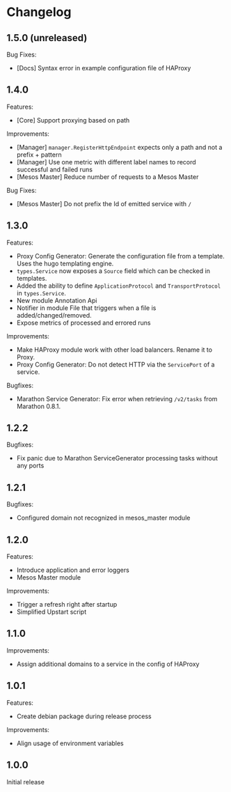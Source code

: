 # Changelog

## 1.5.0 (unreleased)

Bug Fixes:
* [Docs] Syntax error in example configuration file of HAProxy

## 1.4.0

Features:

* [Core] Support proxying based on path

Improvements:

* [Manager] `manager.RegisterHttpEndpoint` expects only a path and not a prefix + pattern
* [Manager] Use one metric with different label names to record successful and failed runs
* [Mesos Master] Reduce number of requests to a Mesos Master

Bug Fixes:
* [Mesos Master] Do not prefix the Id of emitted service with `/`

## 1.3.0

Features:

* Proxy Config Generator: Generate the configuration file from a template.
  Uses the hugo templating engine.
* `types.Service` now exposes a `Source` field which can be checked in templates.
* Added the ability to define `ApplicationProtocol` and `TransportProtocol` in `types.Service`.
* New module Annotation Api
* Notifier in module File that triggers when a file is added/changed/removed.
* Expose metrics of processed and errored runs

Improvements:

* Make HAProxy module work with other load balancers. Rename it to Proxy.
* Proxy Config Generator: Do not detect HTTP via the `ServicePort` of a service.

Bugfixes:

* Marathon Service Generator: Fix error when retrieving `/v2/tasks` from Marathon 0.8.1.

## 1.2.2

Bugfixes:

* Fix panic due to Marathon ServiceGenerator processing tasks without any ports

## 1.2.1

Bugfixes:

* Configured domain not recognized in mesos_master module

## 1.2.0

Features:

* Introduce application and error loggers
* Mesos Master module

Improvements:

* Trigger a refresh right after startup
* Simplified Upstart script

## 1.1.0

Improvements:

* Assign additional domains to a service in the config of HAProxy

## 1.0.1

Features:

* Create debian package during release process

Improvements:

* Align usage of environment variables

## 1.0.0

Initial release
